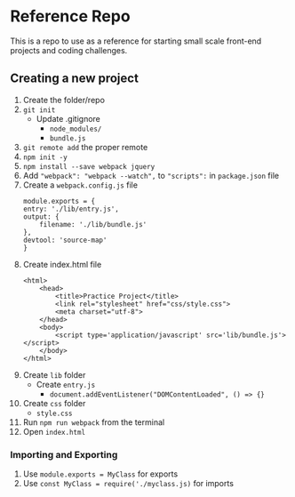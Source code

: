 # Reference Repo

This is a repo to use as a reference for starting small scale front-end projects and coding challenges.

## Creating a new project
1. Create the folder/repo
2. `git init`
    * Update .gitignore
        * `node_modules/`
        * `bundle.js`
3. `git remote add` the proper remote
4. `npm init -y`
5. `npm install --save webpack jquery`
6. Add `"webpack": "webpack --watch",` to `"scripts":` in `package.json` file
7. Create a `webpack.config.js` file
    ```
    module.exports = {
    entry: './lib/entry.js',
    output: {
        filename: './lib/bundle.js'
    },
    devtool: 'source-map'
    }
    ```
8. Create index.html file
    ```
    <html>
        <head>
            <title>Practice Project</title>
            <link rel="stylesheet" href="css/style.css">
            <meta charset="utf-8">
        </head>
        <body>
            <script type='application/javascript' src='lib/bundle.js'></script>
        </body>
    </html>
    ```
9. Create `lib` folder
    * Create `entry.js`
        * `document.addEventListener("DOMContentLoaded", () => {}`
10. Create `css` folder
    * `style.css`
12. Run `npm run webpack` from the terminal
13. Open `index.html`

### Importing and Exporting
1. Use `module.exports = MyClass` for exports
2. Use `const MyClass = require('./myclass.js)` for imports